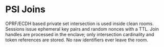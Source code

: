 # PSI Joins

OPRF/ECDH based private set intersection is used inside clean rooms.
Sessions issue ephemeral key pairs and random nonces with a TTL.
Join handles are processed in the enclave; only intersection cardinality
and token references are stored. No raw identifiers ever leave the room.
